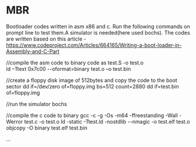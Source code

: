 # MBR
Bootloader codes written in asm x86 and c.
Run the following commands on prompt line to test them.A simulator is needed(here used bochs).
The codes are written based on this article - https://www.codeproject.com/Articles/664165/Writing-a-boot-loader-in-Assembly-and-C-Part

//compile the asm code to binary code
as test.S -o test.o  
ld –Ttext 0x7c00 --oformat=binary test.o –o test.bin

//create a floppy disk image of 512bytes and copy the code to the boot sector
dd if=/dev/zero of=floppy.img bs=512 count=2880
dd if=test.bin of=floppy.img

//run the simulator
bochs

//compile the c code to binary
gcc -c -g -Os -m64 -ffreestanding -Wall -Werror test.c -o test.o
ld -static -Ttest.ld -nostdlib --nmagic -o test.elf test.o
objcopy -O binary test.elf test.bin

...
